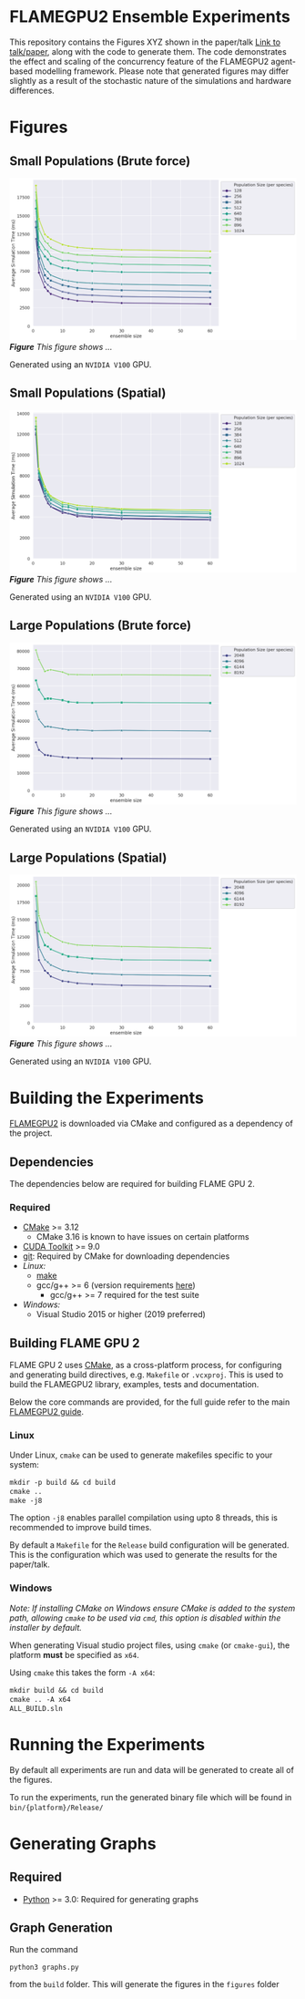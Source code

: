 # FLAMEGPU2 Ensemble Experiments
This repository contains the Figures XYZ shown in the paper/talk [Link to talk/paper](), along with the code to generate them. The code demonstrates the effect and scaling of the concurrency feature of the FLAMEGPU2 agent-based modelling framework. Please note that generated figures may differ slightly as a result of the stochastic nature of the simulations and hardware differences.

# Figures

## Small Populations (Brute force)
![Figure 2.1](./results/figures/small--small_pop_brute_force.png)
*__Figure__ This figure shows ...*

Generated using an `NVIDIA V100` GPU.

## Small Populations (Spatial)
![Figure 2.1](./results/figures/small--small_pop.png)
*__Figure__ This figure shows ...*

Generated using an `NVIDIA V100` GPU.

## Large Populations (Brute force)
![Figure 2.1](./results/figures/large--large_pop_brute_force.png)
*__Figure__ This figure shows ...*

Generated using an `NVIDIA V100` GPU.

## Large Populations (Spatial)
![Figure 2.1](./results/figures/large--large_pop.png)
*__Figure__ This figure shows ...*

Generated using an `NVIDIA V100` GPU.

# Building the Experiments

[FLAMEGPU2](https://github.com/FLAMEGPU/FLAMEGPU2) is downloaded via CMake and configured as a dependency of the project.

## Dependencies

The dependencies below are required for building FLAME GPU 2.

### Required

* [CMake](https://cmake.org/) >= 3.12
  * CMake 3.16 is known to have issues on certain platforms
* [CUDA Toolkit](https://developer.nvidia.com/cuda-toolkit) >= 9.0
* [git](https://git-scm.com/): Required by CMake for downloading dependencies
* *Linux:*
  * [make](https://www.gnu.org/software/make/)
  * gcc/g++ >= 6 (version requirements [here](https://docs.nvidia.com/cuda/cuda-installation-guide-linux/index.html#system-requirements))
      * gcc/g++ >= 7 required for the test suite 
* *Windows:*
  * Visual Studio 2015 or higher (2019 preferred)


## Building FLAME GPU 2

FLAME GPU 2 uses [CMake](https://cmake.org/), as a cross-platform process, for configuring and generating build directives, e.g. `Makefile` or `.vcxproj`. This is used to build the FLAMEGPU2 library, examples, tests and documentation.

Below the core commands are provided, for the full guide refer to the main [FLAMEGPU2 guide](https://github.com/FLAMEGPU/FLAMEGPU2/blob/master/README.md).

### Linux

Under Linux, `cmake` can be used to generate makefiles specific to your system:

```
mkdir -p build && cd build
cmake .. 
make -j8
```

The option `-j8` enables parallel compilation using upto 8 threads, this is recommended to improve build times.

By default a `Makefile` for the `Release` build configuration will be generated. This is the configuration which was used to generate the results for the paper/talk.

### Windows

*Note: If installing CMake on Windows ensure CMake is added to the system path, allowing `cmake` to be used via `cmd`, this option is disabled within the installer by default.*

When generating Visual studio project files, using `cmake` (or `cmake-gui`), the platform **must** be specified as `x64`.

Using `cmake` this takes the form `-A x64`:

```
mkdir build && cd build
cmake .. -A x64
ALL_BUILD.sln
```

# Running the Experiments
By default all experiments are run and data will be generated to create all of the figures.

To run the experiments, run the generated binary file which will be found in `bin/{platform}/Release/`

# Generating Graphs

## Required
* [Python](https://www.python.org/downloads/) >= 3.0: Required for generating graphs

## Graph Generation
Run the command 
```
python3 graphs.py
``` 
from the `build` folder. This will generate the figures in the `figures` folder